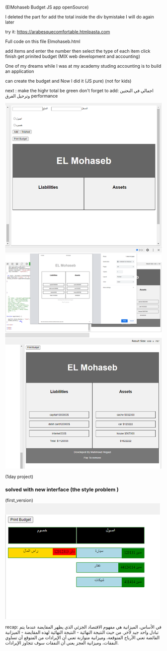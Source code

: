 (ElMohaseb Budget JS app openSource)

I deleted the part for add the total inside the div bymistake I will do again later 

try it: https://arabesquecomfortable.htmlpasta.com

Full code on this file Elmohaseb.html 

add items and enter the number then select the type of each item click finish get prinited budget
    (MIX web development and accounting)

One of my dreams while I was at my academy studing accounting is to build an application

can create the budget  and Now I did it (JS pure) (not for kids)

next :
make the highr total be green
don't forget to add: اجمالي في النحتين وترحيل الفرق
performance 


	
	

<img src="el_mohaseb0.PNG">
<img src="ELmohaseb2.PNG">
<img src="ELmohaseb.PNG">


(1day project)
### solved with new interface (the style problem )
(first_version)
<img src="myappp.PNG">








recap:
في الأساس، الميزانية هي مفهوم الاقتصاد الجزئي الذي يظهر المقايضة عندما يتم تبادل واحد جيد لآخر. من حيث النتيجة النهائية - النتيجة النهائية لهذه المقايضة - الميزانية الفائضة تعني الأرباح المتوقعة، وميزانية متوازنة تعني أن الإيرادات من المتوقع أن تساوي النفقات، وميزانية العجز يعني أن النفقات سوف تتجاوز الإيرادات.
